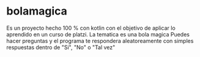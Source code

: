 # bolamagica

Es un proyecto hecho 100 % con kotlin con el objetivo de aplicar lo aprendido en un curso de platzi.
La tematica es una bola magica
Puedes hacer preguntas y el programa te respondera aleatoreamente con simples respuestas dentro de "Si", "No" o "Tal vez"
